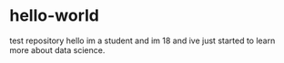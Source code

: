# hello-world
test repository
hello im a student and im 18 and ive just started to learn more about data science.
